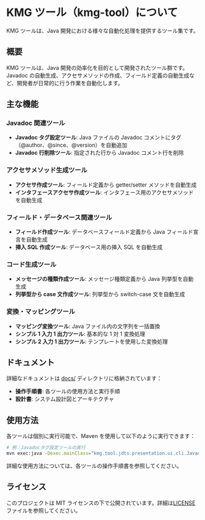 # KMG ツール（kmg-tool）について

KMG ツールは、Java 開発における様々な自動化処理を提供するツール集です。

## 概要

KMG ツールは、Java 開発の効率化を目的として開発されたツール群です。Javadoc の自動生成、アクセサメソッドの作成、フィールド定義の自動生成など、開発者が日常的に行う作業を自動化します。

## 主な機能

### Javadoc 関連ツール

- **Javadoc タグ設定ツール**: Java ファイルの Javadoc コメントにタグ（@author、@since、@version）を自動追加
- **Javadoc 行削除ツール**: 指定された行から Javadoc コメント行を削除

### アクセサメソッド生成ツール

- **アクセサ作成ツール**: フィールド定義から getter/setter メソッドを自動生成
- **インタフェースアクセサ作成ツール**: インタフェース用のアクセサメソッドを自動生成

### フィールド・データベース関連ツール

- **フィールド作成ツール**: データベースフィールド定義から Java フィールド宣言を自動生成
- **挿入 SQL 作成ツール**: データベース用の挿入 SQL を自動生成

### コード生成ツール

- **メッセージの種類作成ツール**: メッセージ種類定義から Java 列挙型を自動生成
- **列挙型から case 文作成ツール**: 列挙型から switch-case 文を自動生成

### 変換・マッピングツール

- **マッピング変換ツール**: Java ファイル内の文字列を一括置換
- **シンプル 1 入力 1 出力ツール**: 基本的な 1 対 1 変換処理
- **シンプル 2 入力 1 出力ツール**: テンプレートを使用した変換処理

## ドキュメント

詳細なドキュメントは [docs/](docs/) ディレクトリに格納されています：

- **操作手順書**: 各ツールの使用方法と実行手順
- **設計書**: システム設計図とアーキテクチャ

## 使用方法

各ツールは個別に実行可能で、Maven を使用して以下のように実行できます：

```bash
# 例：Javadocタグ設定ツールの実行
mvn exec:java -Dexec.mainClass="kmg.tool.jdts.presentation.ui.cli.JavadocTagSetterTool"
```

詳細な使用方法については、各ツールの操作手順書を参照してください。

## ライセンス

このプロジェクトは MIT ライセンスの下で公開されています。詳細は[LICENSE](LICENSE)ファイルを参照してください。
